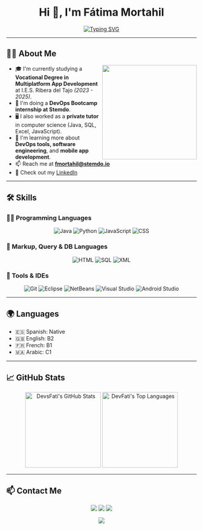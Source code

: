<h1 align="center">Hi 👋, I'm Fátima Mortahil</h1>
<p align="center">
  <a href="https://github.com/DevFati"><img src="https://readme-typing-svg.herokuapp.com?font=Fira+Code&duration=4000&pause=1000&color=F78400&center=true&vCenter=true&width=600&lines=DevOps+Trainee+%40Stemdo;Junior+Developer;Multiplatform+App+Developer+Student;Passionate+about+Tech+%26+Learning;Open+to+New+Challenges+%26+Opportunities" alt="Typing SVG" /></a>
</p>

---

## 👩‍💻 About Me

<picture> <img align="right" src="https://media.giphy.com/media/qgQUggAC3Pfv687qPC/giphy.gif" width="250px"> </picture>

- 🎓 I'm currently studying a **Vocational Degree in Multiplatform App Development** at I.E.S. Ribera del Tajo *(2023 - 2025)*.
- 💼 I'm doing a **DevOps Bootcamp internship at Stemdo**.
- 🖥️ I also worked as a **private tutor** in computer science (Java, SQL, Excel, JavaScript).
- 🌱 I'm learning more about **DevOps tools, software engineering**, and **mobile app development**.
- 📫 Reach me at **fmortahil@stemdo.io**
- 🔗 Check out my [LinkedIn](https://www.linkedin.com/in/fatima-94ab07278)

---

## 🛠️ Skills

### 👩‍💻 Programming Languages
<p align="center">
  <img alt="Java" src="https://img.shields.io/badge/Java-%23007396.svg?style=plastic&logo=java&logoColor=white" />
  <img alt="Python" src="https://img.shields.io/badge/Python-%2314354C.svg?style=plastic&logo=python&logoColor=white" />
  <img alt="JavaScript" src="https://img.shields.io/badge/JavaScript-%23F7DF1E.svg?style=plastic&logo=javascript&logoColor=black" />
  <img alt="CSS" src="https://img.shields.io/badge/CSS-%231572B6.svg?style=plastic&logo=css3&logoColor=white" />
</p>

### 🧩 Markup, Query & DB Languages
<p align="center">
  <img alt="HTML" src="https://img.shields.io/badge/HTML5-%23E34F26.svg?style=plastic&logo=html5&logoColor=white" />
  <img alt="SQL" src="https://img.shields.io/badge/SQL-%230074D9.svg?style=plastic&logo=postgresql&logoColor=white" />
  <img alt="XML" src="https://img.shields.io/badge/XML-%23F16529.svg?style=plastic&logo=w3c&logoColor=white" />
</p>

### 🧠 Tools & IDEs
<p align="center">
  <img alt="Git" src="https://img.shields.io/badge/Git-%23F05033.svg?style=plastic&logo=git&logoColor=white" />
  <img alt="Eclipse" src="https://img.shields.io/badge/Eclipse-%232C2255.svg?style=plastic&logo=eclipse&logoColor=white" />
  <img alt="NetBeans" src="https://img.shields.io/badge/NetBeans-%23007396.svg?style=plastic&logo=apache-netbeans-ide&logoColor=white" />
  <img alt="Visual Studio" src="https://img.shields.io/badge/VS%20Code-0078d7.svg?style=plastic&logo=visual-studio-code&logoColor=white" />
  <img alt="Android Studio" src="https://img.shields.io/badge/Android%20Studio-3DDC84.svg?style=plastic&logo=android-studio&logoColor=white" />
</p>

---

## 🌍 Languages
- 🇪🇸 Spanish: Native
- 🇬🇧 English: B2
- 🇫🇷 French: B1
- 🇲🇦 Arabic: C1

---

## 📈 GitHub Stats

<p align="center">
  <img src="https://github-readme-stats.vercel.app/api?username=DevsFati&show_icons=true&theme=tokyonight" alt="DevsFati's GitHub Stats" height="200"/>
  <img src="https://github-readme-stats.vercel.app/api/top-langs?username=DevFati&layout=compact&theme=tokyonight" alt="DevFati's Top Languages" height="200"/>
</p>

---

## 📫 Contact Me
<p align="center">
  <a href="mailto:fmortahil@stemdo.io"><img src="https://img.shields.io/badge/gmail-%23EA4335.svg?style=plastic&logo=gmail&logoColor=white" /></a>
  <a href="https://github.com/DevFati"><img src="https://img.shields.io/badge/github-%23181717.svg?style=plastic&logo=github&logoColor=white" /></a>
  <a href="https://www.linkedin.com/in/fatima-94ab07278"><img src="https://img.shields.io/badge/linkedin-%230A66C2.svg?style=plastic&logo=linkedin&logoColor=white" /></a>
</p>

<p align="center">
  <img src="https://quotes-github-readme.vercel.app/api?type=horizontal&theme=tokyonight&animation=grow_out_in&quoteCategory=programming" />
</p>
